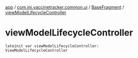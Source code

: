[app](../../index.md) / [com.jnj.vaccinetracker.common.ui](../index.md) / [BaseFragment](index.md) / [viewModelLifecycleController](./view-model-lifecycle-controller.md)

# viewModelLifecycleController

`lateinit var viewModelLifecycleController: ViewModelLifecycleController`